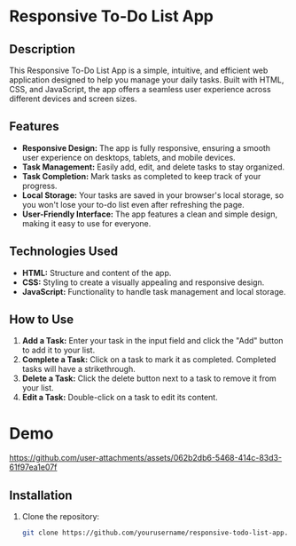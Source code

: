 # Responsive To-Do List App

## Description
This Responsive To-Do List App is a simple, intuitive, and efficient web application designed to help you manage your daily tasks. Built with HTML, CSS, and JavaScript, the app offers a seamless user experience across different devices and screen sizes.

## Features
- **Responsive Design:** The app is fully responsive, ensuring a smooth user experience on desktops, tablets, and mobile devices.
- **Task Management:** Easily add, edit, and delete tasks to stay organized.
- **Task Completion:** Mark tasks as completed to keep track of your progress.
- **Local Storage:** Your tasks are saved in your browser's local storage, so you won't lose your to-do list even after refreshing the page.
- **User-Friendly Interface:** The app features a clean and simple design, making it easy to use for everyone.

## Technologies Used
- **HTML:** Structure and content of the app.
- **CSS:** Styling to create a visually appealing and responsive design.
- **JavaScript:** Functionality to handle task management and local storage.

## How to Use
1. **Add a Task:** Enter your task in the input field and click the "Add" button to add it to your list.
2. **Complete a Task:** Click on a task to mark it as completed. Completed tasks will have a strikethrough.
3. **Delete a Task:** Click the delete button next to a task to remove it from your list.
4. **Edit a Task:** Double-click on a task to edit its content.

# Demo

https://github.com/user-attachments/assets/062b2db6-5468-414c-83d3-61f97ea1e07f


## Installation
1. Clone the repository: 
   ```sh
   git clone https://github.com/yourusername/responsive-todo-list-app.git
